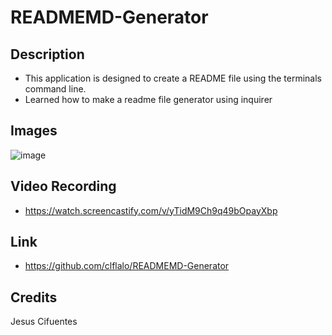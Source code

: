 # READMEMD-Generator

## Description

- This application is designed to create a README file using the terminals command line.
- Learned how to make a readme file generator using inquirer

## Images

![image](https://user-images.githubusercontent.com/90801203/144697692-dc37e38f-4adc-4c96-9abb-965ab6f0bb67.png)

## Video Recording

- https://watch.screencastify.com/v/yTidM9Ch9q49bOpayXbp

## Link

- https://github.com/clflalo/READMEMD-Generator

## Credits

Jesus Cifuentes
